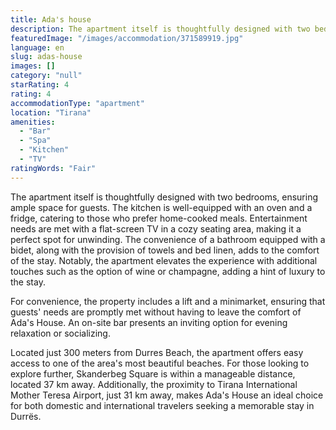 ```yaml
---
title: Ada's house
description: The apartment itself is thoughtfully designed with two bedrooms, ensuring ample space for guests. The kitchen is well-equipped with an oven and a fridge, cateri
featuredImage: "/images/accommodation/371589919.jpg"
language: en
slug: adas-house
images: []
category: "null"
starRating: 4
rating: 4
accommodationType: "apartment"
location: "Tirana"
amenities:
  - "Bar"
  - "Spa"
  - "Kitchen"
  - "TV"
ratingWords: "Fair"
---
```


The apartment itself is thoughtfully designed with two bedrooms, ensuring ample space for guests. The kitchen is well-equipped with an oven and a fridge, catering to those who prefer home-cooked meals. Entertainment needs are met with a flat-screen TV in a cozy seating area, making it a perfect spot for unwinding. The convenience of a bathroom equipped with a bidet, along with the provision of towels and bed linen, adds to the comfort of the stay. Notably, the apartment elevates the experience with additional touches such as the option of wine or champagne, adding a hint of luxury to the stay.

For convenience, the property includes a lift and a minimarket, ensuring that guests' needs are promptly met without having to leave the comfort of Ada's House. An on-site bar presents an inviting option for evening relaxation or socializing.

Located just 300 meters from Durres Beach, the apartment offers easy access to one of the area's most beautiful beaches. For those looking to explore further, Skanderbeg Square is within a manageable distance, located 37 km away. Additionally, the proximity to Tirana International Mother Teresa Airport, just 31 km away, makes Ada's House an ideal choice for both domestic and international travelers seeking a memorable stay in Durrës.

